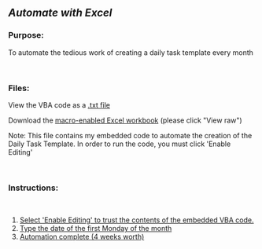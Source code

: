 ## *Automate with Excel*


### Purpose: 
To automate the tedious work of creating a daily task template every month

<br>

### Files:
View the VBA code as a [.txt file](https://github.com/dalealberto/Excel/blob/main/SetDate%20VBA%20Code.txt)

Download the [macro-enabled Excel workbook](https://github.com/dalealberto/Excel/blob/main/Daily%20Task%20Template%20For%20Work.xlsm) (please click "View raw")

Note: This file contains my embedded code to automate the creation of the Daily Task Template. In order to run the code, you must click 'Enable Editing'

<br>

### Instructions:

<br>

1) [Select 'Enable Editing' to trust the contents of the embedded VBA code.](https://github.com/dalealberto/Excel/blob/main/EnableEditing.png)
2) [Type the date of the first Monday of the month](https://github.com/dalealberto/Excel/blob/main/ClickAutomateButton.png)
3) [Automation complete (4 weeks worth)](https://github.com/dalealberto/Excel/blob/main/AutomationComplete.png)



